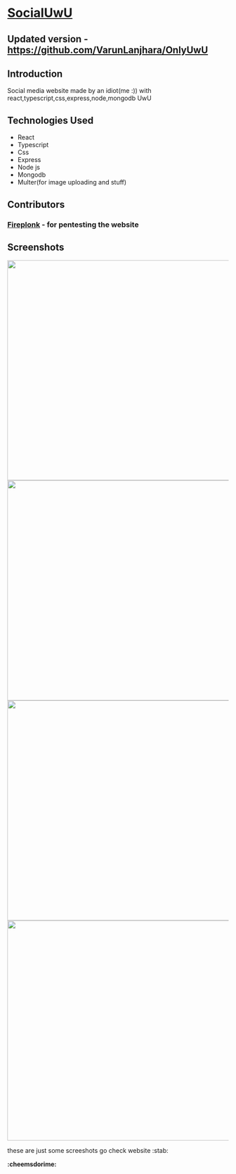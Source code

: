 # [SocialUwU](https://socialuwu.netlify.app/)

## **Updated version - https://github.com/VarunLanjhara/OnlyUwU**

## Introduction

Social media website made by an idiot(me :)) with react,typescript,css,express,node,mongodb UwU

## Technologies Used

- React
- Typescript
- Css
- Express
- Node js
- Mongodb
- Multer(for image uploading and stuff)

## Contributors

### [Fireplonk](https://github.com/FirePlank/) - for pentesting the website

## Screenshots

<img src = "https://github.com/VarunLanjhara/SocialUwU/blob/main/client/github_images/homedark.png" alt = "" width = "1100px" height = "500px">
<img src = "https://github.com/VarunLanjhara/SocialUwU/blob/main/client/github_images/profileuser.png" alt = "" width = "1100px" height = "500px">
<img src = "https://github.com/VarunLanjhara/SocialUwU/blob/main/client/github_images/profileotheruser.png" alt = "" width = "1100px" height = "500px">
<img src = "https://github.com/VarunLanjhara/SocialUwU/blob/main/client/github_images/settings.png" alt = "" width = "1100px" height = "500px">

these are just some screeshots go check website :stab:

**:cheemsdorime:**
